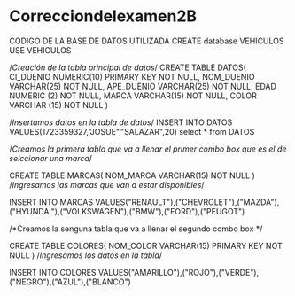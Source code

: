 # Correcciondelexamen2B

CODIGO DE LA BASE DE DATOS UTILIZADA
CREATE database VEHICULOS
USE VEHICULOS

/*Creación de la tabla principal de datos*/
CREATE TABLE DATOS(
CI_DUENIO NUMERIC(10) PRIMARY KEY NOT NULL,
NOM_DUENIO VARCHAR(25) NOT NULL,
APE_DUENIO VARCHAR(25) NOT NULL,
EDAD NUMERIC (2) NOT NULL,
MARCA VARCHAR(15) NOT NULL,
COLOR VARCHAR (15) NOT NULL
)

/*Insertamos datos en la tabla de datos*/
INSERT INTO DATOS VALUES(1723359327,"JOSUE","SALAZAR",20)
select * from DATOS

/*Creamos la primera tabla que va a llenar el primer combo box que es el de selccionar una marca*/

CREATE TABLE MARCAS(
NOM_MARCA VARCHAR(15) NOT NULL
)
/*Ingresamos las marcas que van a estar disponibles*/

INSERT INTO MARCAS VALUES("RENAULT"),("CHEVROLET"),("MAZDA"),("HYUNDAI"),("VOLKSWAGEN"),("BMW"),("FORD"),("PEUGOT")

/*Creamos la senguna tabla que va a llenar el segundo combo box */

CREATE TABLE COLORES(
NOM_COLOR VARCHAR(15) PRIMARY KEY NOT NULL
)
/*Ingresamos los datos en la tabla*/

INSERT INTO COLORES VALUES("AMARILLO"),("ROJO"),("VERDE"),("NEGRO"),("AZUL"),("BLANCO")
